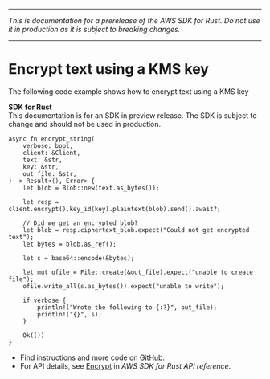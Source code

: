 --------

 *This is documentation for a prerelease of the AWS SDK for Rust\. Do not use it in production as it is subject to breaking changes\.* 

--------

# Encrypt text using a KMS key<a name="kms_Encrypt_rust_topic"></a>

The following code example shows how to encrypt text using a KMS key

**SDK for Rust**  
This documentation is for an SDK in preview release\. The SDK is subject to change and should not be used in production\.
  

```
async fn encrypt_string(
    verbose: bool,
    client: &Client,
    text: &str,
    key: &str,
    out_file: &str,
) -> Result<(), Error> {
    let blob = Blob::new(text.as_bytes());

    let resp = client.encrypt().key_id(key).plaintext(blob).send().await?;

    // Did we get an encrypted blob?
    let blob = resp.ciphertext_blob.expect("Could not get encrypted text");
    let bytes = blob.as_ref();

    let s = base64::encode(&bytes);

    let mut ofile = File::create(&out_file).expect("unable to create file");
    ofile.write_all(s.as_bytes()).expect("unable to write");

    if verbose {
        println!("Wrote the following to {:?}", out_file);
        println!("{}", s);
    }

    Ok(())
}
```
+  Find instructions and more code on [GitHub](https://github.com/awsdocs/aws-doc-sdk-examples/tree/main/.rust_alpha/kms#code-examples)\. 
+  For API details, see [Encrypt](https://awslabs.github.io/aws-sdk-rust/) in *AWS SDK for Rust API reference*\. 